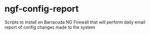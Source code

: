 # ngf-config-report
Scripts to install on Barracuda NG Firewall that will perform daily email report of config changes made to the system
